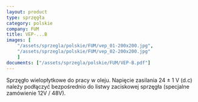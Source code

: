 ```yaml
---
layout: product
type: sprzęgła
category: polskie
company: FUM
title: VEP-...B
images: [
    "/assets/sprzegla/polskie/FUM/vep_01-200x200.jpg",
    "/assets/sprzegla/polskie/FUM/vep_02-200x200.jpg"
    ]
documents: ["/assets/sprzegla/polskie/FUM/VEP-B.pdf"]
---
```

Sprzęgło wielopłytkowe do pracy w oleju. Napięcie zasilania 24 ± 1 V (d.c) należy podłączyć bezpośrednio do listwy zaciskowej sprzęgła (specjalne zamówienie 12V / 48V).